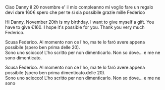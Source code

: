 Ciao Danny il 20 novembre e' il mio compleanno mi voglio fare un regalo devi dare 160€  spero che per te sì sia possibile grazie mille Federico

Hi Danny, November 20th is my birthday. I want to give myself a gift. You have to give €160. I hope it's possible for you. Thank you very much Federico.

Scusa Federico.  Al momento non ce l'ho, ma te lo farò avere appena possibile (spero ben prima delle 20).  
Sono uno sciocco!  L'ho scritto per non dimenticarlo.  Non so dove... e me ne sono dimenticato.

Scusa Federico. Al momento non ce l'ho, ma te lo farò avere appena possibile (spero ben prima dimenticato.delle 20).  
Sono uno sciocco!  L'ho scritto per non dimenticarlo.  Non so dove... e me ne sono 